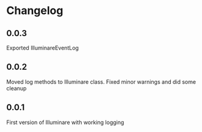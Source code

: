 # Changelog

## 0.0.3

Exported IlluminareEventLog

## 0.0.2

Moved log methods to Illuminare class.
Fixed minor warnings and did some cleanup

## 0.0.1

First version of Illuminare with working logging


